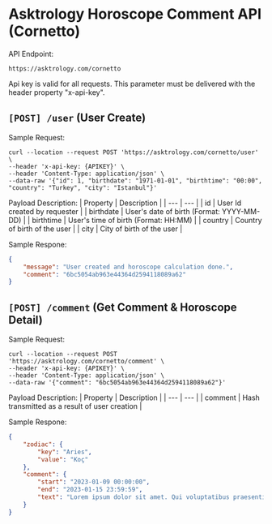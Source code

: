 # Asktrology Horoscope Comment API (Cornetto)

API Endpoint: 
```
https://asktrology.com/cornetto
```

Api key is valid for all requests. This parameter must be delivered with the header property "x-api-key".

## `[POST] /user` (User Create)

Sample Request:
```
curl --location --request POST 'https://asktrology.com/cornetto/user' \
--header 'x-api-key: {APIKEY}' \
--header 'Content-Type: application/json' \
--data-raw '{"id": 1, "birthdate": "1971-01-01", "birthtime": "00:00", "country": "Turkey", "city": "Istanbul"}'
```

Payload Description: 
| Property | Description |
| --- | --- |
| id | User Id created by requester |
| birthdate | User's date of birth (Format: YYYY-MM-DD) |
| birthtime | User's time of birth (Format: HH:MM) |
| country | Country of birth of the user |
| city | City of birth of the user |

Sample Respone:
```JSON
{
    "message": "User created and horoscope calculation done.",
    "comment": "6bc5054ab963e44364d2594118089a62"
}
```

## `[POST] /comment` (Get Comment & Horoscope Detail)

Sample Request:
```
curl --location --request POST 'https://asktrology.com/cornetto/comment' \
--header 'x-api-key: {APIKEY}' \
--header 'Content-Type: application/json' \
--data-raw '{"comment": "6bc5054ab963e44364d2594118089a62"}'
```

Payload Description: 
| Property | Description |
| --- | --- |
| comment | Hash transmitted as a result of user creation |

Sample Respone:
```JSON
{
    "zodiac": {
        "key": "Aries",
        "value": "Koç"
    },
    "comment": {
        "start": "2023-01-09 00:00:00",
        "end": "2023-01-15 23:59:59",
        "text": "Lorem ipsum dolor sit amet. Qui voluptatibus praesentium sit ratione neque ad laborum amet vel eaque consectetur sed aliquid atque ut eius impedit. Qui perferendis cupiditate hic placeat quas id beatae quia aut omnis numquam.\nSit laudantium quaerat sed rerum modi sed tenetur pariatur hic sint obcaecati. Aut eius ullam est repudiandae minus qui officia sapiente sit alias debitis qui voluptas eaque ea voluptatem laborum. Aut perferendis quia et voluptatem excepturi est voluptas omnis ea velit deleniti qui minima deleniti sed repellat asperiores.\nEst galisum fugiat hic eius voluptas eos voluptatibus nisi aut quis placeat sit exercitationem autem sit consequatur veritatis. Vel eius error aut laborum consequatur et provident eligendi in quam laudantium aut corrupti repellat."
    }
}
```
